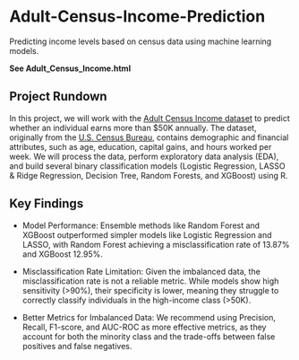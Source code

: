 # Adult-Census-Income-Prediction
Predicting income levels based on census data using machine learning models.

**See Adult_Census_Income.html**

## Project Rundown
In this project, we will work with the [Adult Census Income dataset](https://archive.ics.uci.edu/dataset/2/adult) to predict whether an individual earns more than $50K annually. The dataset, originally from the [U.S. Census Bureau](https://www.census.gov/en.html), contains demographic and financial attributes, such as age, education, capital gains, and hours worked per week. We will process the data, perform exploratory data analysis (EDA), and build several binary classification models (Logistic Regression, LASSO & Ridge Regression, Decision Tree, Random Forests, and XGBoost) using R.

## Key Findings
- Model Performance: Ensemble methods like Random Forest and XGBoost outperformed simpler models like Logistic Regression and LASSO, with Random Forest achieving a misclassification rate of 13.87% and XGBoost 12.95%.

- Misclassification Rate Limitation: Given the imbalanced data, the misclassification rate is not a reliable metric. While models show high sensitivity (>90%), their specificity is lower, meaning they struggle to correctly classify individuals in the high-income class (>50K).

- Better Metrics for Imbalanced Data: We recommend using Precision, Recall, F1-score, and AUC-ROC as more effective metrics, as they account for both the minority class and the trade-offs between false positives and false negatives.
